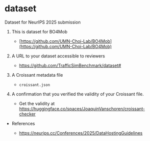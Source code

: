 # dataset
Dataset for NeurIPS 2025 submission

1. This is dataset for BO4Mob
   - [https://github.com/UMN-Choi-Lab/BO4Mob](https://github.com/UMN-Choi-Lab/BO4Mob)

2. A URL to your dataset accessible to reviewers
    - https://github.com/TrafficSimBenchmark/dataset#

    
3. A Croissant metadata file
    - `croissant.json`

4. A confirmation that you verified the validity of your Croissant file.
    - Get the validity at https://huggingface.co/spaces/JoaquinVanschoren/croissant-checker
    
- References
    
    - https://neurips.cc/Conferences/2025/DataHostingGuidelines
